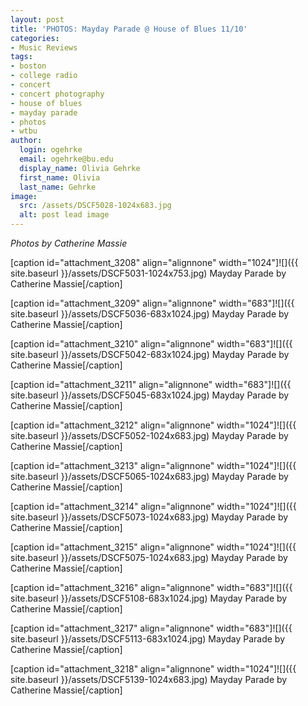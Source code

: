 ```yaml
---
layout: post
title: 'PHOTOS: Mayday Parade @ House of Blues 11/10'
categories:
- Music Reviews
tags:
- boston
- college radio
- concert
- concert photography
- house of blues
- mayday parade
- photos
- wtbu
author:
  login: ogehrke
  email: ogehrke@bu.edu
  display_name: Olivia Gehrke
  first_name: Olivia
  last_name: Gehrke
image:
  src: /assets/DSCF5028-1024x683.jpg
  alt: post lead image
---
```


_Photos by Catherine Massie_

\[caption id="attachment\_3208" align="alignnone" width="1024"\]![]({{ site.baseurl }}/assets/DSCF5031-1024x753.jpg) Mayday Parade by Catherine Massie\[/caption\]

\[caption id="attachment\_3209" align="alignnone" width="683"\]![]({{ site.baseurl }}/assets/DSCF5036-683x1024.jpg) Mayday Parade by Catherine Massie\[/caption\]

\[caption id="attachment\_3210" align="alignnone" width="683"\]![]({{ site.baseurl }}/assets/DSCF5042-683x1024.jpg) Mayday Parade by Catherine Massie\[/caption\]

\[caption id="attachment\_3211" align="alignnone" width="683"\]![]({{ site.baseurl }}/assets/DSCF5045-683x1024.jpg) Mayday Parade by Catherine Massie\[/caption\]

\[caption id="attachment\_3212" align="alignnone" width="1024"\]![]({{ site.baseurl }}/assets/DSCF5052-1024x683.jpg) Mayday Parade by Catherine Massie\[/caption\]

\[caption id="attachment\_3213" align="alignnone" width="1024"\]![]({{ site.baseurl }}/assets/DSCF5065-1024x683.jpg) Mayday Parade by Catherine Massie\[/caption\]

\[caption id="attachment\_3214" align="alignnone" width="1024"\]![]({{ site.baseurl }}/assets/DSCF5073-1024x683.jpg) Mayday Parade by Catherine Massie\[/caption\]

\[caption id="attachment\_3215" align="alignnone" width="1024"\]![]({{ site.baseurl }}/assets/DSCF5075-1024x683.jpg) Mayday Parade by Catherine Massie\[/caption\]

\[caption id="attachment\_3216" align="alignnone" width="683"\]![]({{ site.baseurl }}/assets/DSCF5108-683x1024.jpg) Mayday Parade by Catherine Massie\[/caption\]

\[caption id="attachment\_3217" align="alignnone" width="683"\]![]({{ site.baseurl }}/assets/DSCF5113-683x1024.jpg) Mayday Parade by Catherine Massie\[/caption\]

\[caption id="attachment\_3218" align="alignnone" width="1024"\]![]({{ site.baseurl }}/assets/DSCF5139-1024x683.jpg) Mayday Parade by Catherine Massie\[/caption\]